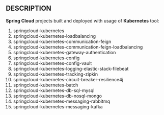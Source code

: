 DESCRIPTION
-----------

**Spring Cloud** projects built and deployed with usage of **Kubernetes** tool:
1. springcloud-kubernetes
1. springcloud-kubernetes-loadbalancing
1. springcloud-kubernetes-communication-feign
1. springcloud-kubernetes-communication-feign-loadbalancing
1. springcloud-kubernetes-gateway-authentication
1. springcloud-kubernetes-config
1. springcloud-kubernetes-config-vault
1. springcloud-kubernetes-logging-elastic-stack-filebeat
1. springcloud-kubernetes-tracking-zipkin
1. springcloud-kubernetes-circuit-breaker-resilience4j
1. springcloud-kubernetes-batch
1. springcloud-kubernetes-db-sql-mysql
1. springcloud-kubernetes-db-nosql-mongo
1. springcloud-kubernetes-messaging-rabbitmq
1. springcloud-kubernetes-messaging-kafka